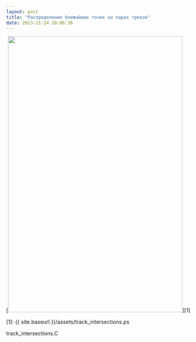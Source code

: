 ```yaml
---
layout: post
title: "Распределение ближайших точек на парах треков"
date: 2013-11-24 20:06:36
---
```


[<img src="{{ site.baseurl }}/assets/track_intersections.png" alt="" height="741" width="468" />][1]

 [1]: {{ site.baseurl }}/assets/track_intersections.ps

track_intersections.C
